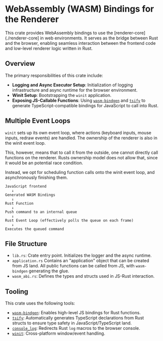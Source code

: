 # WebAssembly (WASM) Bindings for the Renderer

This crate provides WebAssembly bindings to use the [renderer-core](./renderer-core] in web environments. It serves as the bridge between Rust and the browser, enabling seamless interaction between the frontend code and low-level renderer logic written in Rust.

## Overview

The primary responsibilities of this crate include:

* **Logging and Async Executor Setup**: Initialization of logging infrastructure and async runtime for the browser environment.
* **Winit Setup**: Bootstrapping the `winit` application.
* **Exposing JS-Callable Functions**: Using [`wasm-bindgen`](https://rustwasm.github.io/wasm-bindgen/) and [`tsify`](https://github.com/AmbientRun/tsify-next) to generate TypeScript-compatible bindings for JavaScript to call into Rust.

## Multiple Event Loops

`winit` sets up its own event loop, where actions (keyboard inputs, mouse inputs, redraw events) are handled. The ownership of the renderer is also in the winit event loop.

This, however, means that to call it from the outside, one cannot directly call functions on the renderer. Rusts ownership model does not allow that, since it would be an potential race condition.

Instead, we opt for scheduling function calls onto the winit event loop, and asynchronously finishing them.

```text
JavaScript frontend
   ↓
Generated WASM Bindings
   ↓
Rust Function
   ↓
Push command to an internal queue
   ↓
Rust Event Loop (effectively polls the queue on each frame)
   ↓
Executes the queued command
```

## File Structure

* `lib.rs`: Crate entry point. Initializes the logger and the async runtime.
* `application.rs` Contains an "application" object that can be created from JS land. All public functions can be called from JS, with `wasm-bindgen` generating the glue.
* `wasm_abi.rs`: Defines the types and structs used in JS-Rust interaction. 

## Tooling

This crate uses the following tools:

* [`wasm-bindgen`](https://rustwasm.github.io/wasm-bindgen/): Enables high-level JS bindings for Rust functions.
* [`tsify`](https://github.com/AmbientRun/tsify-next): Automatically generates TypeScript declarations from Rust structs to ensure type safety in JavaScript/TypeScript land.
* [`console_log`](https://docs.rs/console_log): Redirects Rust `log` macros to the browser console.
* [`winit`](https://crates.io/crates/winit): Cross-platform window/event handling.
